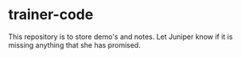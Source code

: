 # trainer-code
This repository is to store demo's and notes. Let Juniper know if it is missing anything that she has promised.
